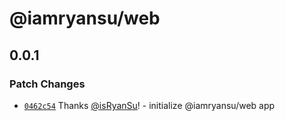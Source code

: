 # @iamryansu/web

## 0.0.1

### Patch Changes

- [`0462c54`](https://github.com/isRyanSu/iamryansu/commit/0462c54b57ba2d398f241f2d8ba29fc1c2ee1401) Thanks [@isRyanSu](https://github.com/isRyanSu)! - initialize @iamryansu/web app
